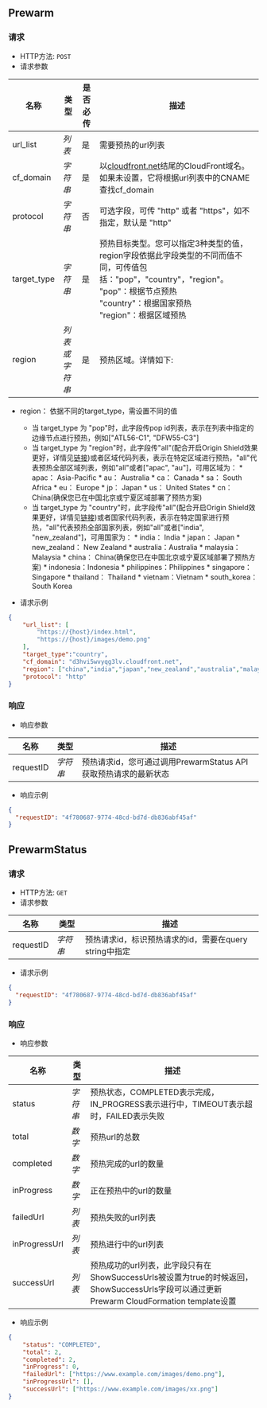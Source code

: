## Prewarm 
### 请求
- HTTP方法: `POST`
- 请求参数

| **名称**      | **类型**   | **是否必传** | **描述**                                                                                                                           |
|-------------|----------|----------|----------------------------------------------------------------------------------------------------------------------------------|
| url_list    | *列表*     | 是        | 需要预热的url列表                                                                                                                       |
| cf_domain   | *字符串*    | 是        | 以[cloudfront.net](http://cloudfront.net/)结尾的CloudFront域名。如果未设置，它将根据url列表中的CNAME查找cf_domain                                       |
| protocol    | *字符串*    | 否        | 可选字段，可传 "http" 或者 "https"，如不指定，默认是 "http"                                                                                        |
| target_type | *字符串*    | 是        | 预热目标类型。您可以指定3种类型的值，region字段依据此字段类型的不同而值不同，可传值包括："pop"，"country"，"region"。<br>"pop"：根据节点预热<br>"country"：根据国家预热<br>"region"：根据区域预热 |
| region      | *列表或字符串* | 是        | 预热区域。详情如下:                                                                                                                       |

- region： 依据不同的target_type，需设置不同的值
    * 当 target_type 为 "pop"时，此字段传pop id列表，表示在列表中指定的边缘节点进行预热，例如["ATL56-C1", "DFW55-C3"]
    * 当 target_type 为 "region"时，此字段传"all"(配合开启Origin Shield效果更好，详情见[链接](https://docs.aws.amazon.com/AmazonCloudFront/latest/DeveloperGuide/origin-shield.html#enable-origin-shield))或者区域代码列表，表示在特定区域进行预热，"all"代表预热全部区域列表，例如"all"或者["apac", "au"]，可用区域为：
          * apac： Asia-Pacific
          * au： Australia
          * ca： Canada
          * sa： South Africa
          * eu： Europe
          * jp： Japan
          * us： United States
          * cn： China(确保您已在中国北京或宁夏区域部署了预热方案)
    * 当 target_type 为 "country"时，此字段传"all"(配合开启Origin Shield效果更好，详情见[链接](https://docs.aws.amazon.com/AmazonCloudFront/latest/DeveloperGuide/origin-shield.html#enable-origin-shield))或者国家代码列表，表示在特定国家进行预热，"all"代表预热全部国家列表，例如"all"或者["india", "new_zealand"]，可用国家为：
          * india： India
          * japan： Japan
          * new_zealand： New Zealand
          * australia：Australia
          * malaysia： Malaysia
          * china： China(确保您已在中国北京或宁夏区域部署了预热方案)
          * indonesia：Indonesia
          * philippines：Philippines
          * singapore：Singapore
          * thailand： Thailand
          * vietnam：Vietnam
          * south_korea： South Korea

- 请求示例
``` json
{
    "url_list": [
        "https://{host}/index.html",
        "https://{host}/images/demo.png"
    ],
    "target_type":"country",
    "cf_domain": "d3hvi5wvyqg3lv.cloudfront.net", 
    "region": ["china","india","japan","new_zealand","australia","malaysia","indonesia","philippines","singapore","thailand","vietnam","south_korea"],
    "protocol": "http"
}
```
### 响应
- 响应参数

| **名称**    | **类型** | **描述**                                    |
|-----------|--------|-------------------------------------------|
| requestID | *字符串*  | 预热请求id，您可通过调用PrewarmStatus API获取预热请求的最新状态 |


- 响应示例

``` json
{
  "requestID": "4f780687-9774-48cd-bd7d-db836abf45af"
}
```


## PrewarmStatus 
### 请求
- HTTP方法: `GET`
- 请求参数

| **名称**    | **类型** | **描述**                                   |
|-----------|--------|------------------------------------------|
| requestID | *字符串*  |  预热请求id，标识预热请求的id，需要在query string中指定 |
- 请求示例

``` json
{
  "requestID": "4f780687-9774-48cd-bd7d-db836abf45af"
}
```

### 响应
- 响应参数

| **名称**     | **类型** | **描述**                                                     |
|------------|--------|------------------------------------------------------------|
| status     | *字符串*  | 预热状态，COMPLETED表示完成，IN_PROGRESS表示进行中，TIMEOUT表示超时，FAILED表示失败 |
| total      | *数字*   | 预热url的总数                                                   |
| completed  | *数字*   | 预热完成的url的数量                                                |
| inProgress | *数字*   | 正在预热中的url的数量                                               |
| failedUrl  | *列表*   | 预热失败的url列表                                                    |
|inProgressUrl | *列表*     | 预热进行中的url列表                                                   |
|successUrl    | *列表*    | 预热成功的url列表，此字段只有在ShowSuccessUrls被设置为true的时候返回，ShowSuccessUrls字段可以通过更新Prewarm CloudFormation template设置                                                  |

- 响应示例
``` json
{
    "status": "COMPLETED",
    "total": 2,
    "completed": 2,
    "inProgress": 0,
    "failedUrl": ["https://www.example.com/images/demo.png"],
    "inProgressUrl": [],
    "successUrl": ["https://www.example.com/images/xx.png"]
}
```



